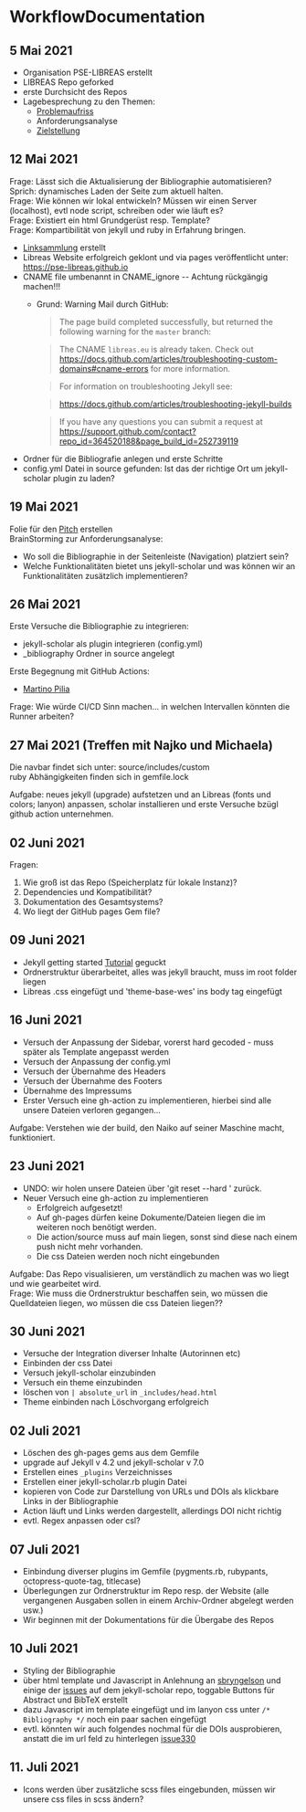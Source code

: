 # WorkflowDocumentation

## 5 Mai 2021

- Organisation PSE-LIBREAS erstellt
- LIBREAS Repo geforked
- erste Durchsicht des Repos
- Lagebesprechung zu den Themen:
  - [Problemaufriss](Problemaufriss.md)
  - Anforderungsanalyse
  - [Zielstellung](Zielstellung.md)

## 12 Mai 2021

Frage: Lässt sich die Aktualisierung der Bibliographie automatisieren? Sprich: dynamisches Laden der Seite zum aktuell halten.  
Frage: Wie können wir lokal entwickeln? Müssen wir einen Server (localhost), evtl node script, schreiben oder wie läuft es?  
Frage: Existiert ein html Grundgerüst resp. Template?  
Frage: Kompartibilität von jekyll und ruby in Erfahrung bringen.

- [Linksammlung](LinkSammlung.md) erstellt
- Libreas Website erfolgreich geklont und via pages veröffentlicht unter: https://pse-libreas.github.io
- CNAME file umbenannt in CNAME_ignore -- Achtung rückgängig machen!!!
  - Grund: Warning Mail durch GitHub:
    > The page build completed successfully, but returned the following warning for the `master` branch: 

    > The CNAME `libreas.eu` is already taken. Check out https://docs.github.com/articles/troubleshooting-custom-domains#cname-errors for more information. 

    > For information on troubleshooting Jekyll see:

    > https://docs.github.com/articles/troubleshooting-jekyll-builds

    > If you have any questions you can submit a request at https://support.github.com/contact?repo_id=364520188&page_build_id=252739119
- Ordner für die Bibliografie anlegen und erste Schritte
- config.yml Datei in source gefunden: Ist das der richtige Ort um jekyll-scholar plugin zu laden?

## 19 Mai 2021

Folie für den [Pitch](https://docs.google.com/presentation/d/1a3fzjT55lzHuVVqnqHDQkSbnFN5oSHKIMs2XqHMaNs4/edit?usp=sharing
) erstellen  
BrainStorming zur Anforderungsanalyse:  
  
- Wo soll die Bibliographie in der Seitenleiste (Navigation) platziert sein?  
- Welche Funktionalitäten bietet uns jekyll-scholar und was können wir an Funktionalitäten zusätzlich implementieren?

## 26 Mai 2021

Erste Versuche die Bibliographie zu integrieren:

- jekyll-scholar als plugin integrieren (config.yml)
- _bibliography Ordner in source angelegt

Erste Begegnung mit GitHub Actions:

- [Martino Pilia](https://martinopilia.com/posts/2020/02/22/migration.html)


Frage: Wie würde CI/CD Sinn machen... in welchen Intervallen könnten die Runner arbeiten?

## 27 Mai 2021 (Treffen mit Najko und Michaela)

Die navbar findet sich unter: source/includes/custom  
ruby Abhängigkeiten finden sich in gemfile.lock  
  
Aufgabe: neues jekyll (upgrade) aufstetzen und an Libreas (fonts und colors; lanyon) anpassen, scholar installieren und erste Versuche bzügl github action unternehmen.

## 02 Juni 2021

Fragen:
1) Wie groß ist das Repo (Speicherplatz für lokale Instanz)? 
2) Dependencies und Kompatibilität?
3) Dokumentation des Gesamtsystems?
4) Wo liegt der GitHub pages Gem file?


## 09 Juni 2021

- Jekyll getting started [Tutorial](https://www.youtube.com/watch?v=iWowJBRMtpc) geguckt  
- Ordnerstruktur überarbeitet, alles was jekyll braucht, muss im root folder liegen  
- Libreas .css eingefügt und 'theme-base-wes' ins body tag eingefügt

## 16 Juni 2021

- Versuch der Anpassung der Sidebar, vorerst hard gecoded - muss später als Template angepasst werden  
- Versuch der Anpassung der config.yml  
- Versuch der Übernahme des Headers  
- Versuch der Übernahme des Footers  
- Übernahme des Impressums  
- Erster Versuch eine gh-action zu implementieren, hierbei sind alle unsere Dateien verloren gegangen...  
  
Aufgabe: Verstehen wie der build, den Naiko auf seiner Maschine macht, funktioniert.

## 23 Juni 2021

- UNDO: wir holen unsere Dateien über 'git reset --hard <commit>' zurück.
- Neuer Versuch eine gh-action zu implementieren
  - Erfolgreich aufgesetzt!  
  - Auf gh-pages dürfen keine Dokumente/Dateien liegen die im weiteren noch benötigt werden.  
  - Die action/source muss auf main liegen, sonst sind diese nach einem push nicht mehr vorhanden.  
  - Die css Dateien werden noch nicht eingebunden
  
Aufgabe: Das Repo visualisieren, um verständlich zu machen was wo liegt und wie gearbeitet wird.  
Frage: Wie muss die Ordnerstruktur beschaffen sein, wo müssen die Quelldateien liegen, wo müssen die css Dateien liegen??  
  
## 30 Juni 2021
  
- Versuche der Integration diverser Inhalte (Autorinnen etc)  
- Einbinden der css Datei
- Versuch jekyll-scholar einzubinden
- Versuch ein theme einzubinden
- löschen von `| absolute_url` in `_includes/head.html`
- Theme einbinden nach Löschvorgang erfolgreich
  
## 02 Juli 2021

- Löschen des gh-pages gems aus dem Gemfile
- upgrade auf Jekyll v 4.2 und jekyll-scholar v 7.0
- Erstellen eines `_plugins` Verzeichnisses
- Erstellen einer jekyll-scholar.rb plugin Datei
- kopieren von Code zur Darstellung von URLs und DOIs als klickbare Links in der Bibliographie
- Action läuft und Links werden dargestellt, allerdings DOI nicht richtig
- evtl. Regex anpassen oder csl?

## 07 Juli 2021
  
- Einbindung diverser plugins im Gemfile (pygments.rb, rubypants, octopress-quote-tag, titlecase) 
- Überlegungen zur Ordnerstruktur im Repo resp. der Website (alle vergangenen Ausgaben sollen in einem Archiv-Ordner abgelegt werden usw.)
- Wir beginnen mit der Dokumentations für die Übergabe des Repos
  
## 10 Juli 2021
  - Styling der Bibliographie
  - über html template und Javascript in Anlehnung an [sbryngelson](https://github.com/sbryngelson/sbryngelson.github.io) und einige der [issues](https://github.com/inukshuk/jekyll-scholar/issues?page=1&q=is%3Aissue+is%3Aclosed+bib) auf dem jekyll-scholar repo, toggable Buttons für Abstract und BibTeX erstellt
  - dazu Javascript im template eingefügt und im lanyon css unter `/* Bibliography */` noch ein paar sachen eingefügt
  - evtl. könnten wir auch folgendes nochmal für die DOIs ausprobieren, anstatt die im url feld zu hinterlegen [issue330](https://github.com/inukshuk/jekyll-scholar/issues/330)
  
## 11. Juli 2021 
  
  - Icons werden über zusätzliche scss files eingebunden, müssen wir unsere css files in scss ändern? 

